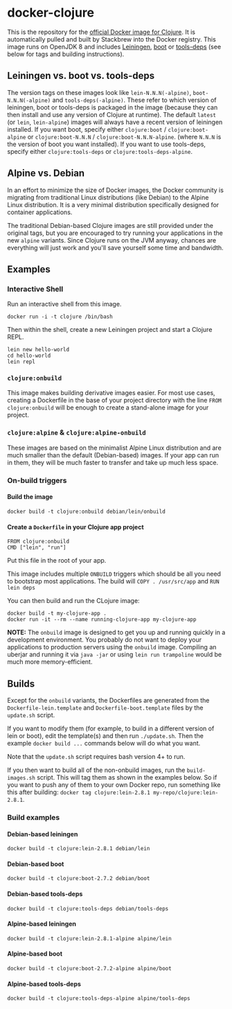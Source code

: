 # docker-clojure

This is the repository for the [official Docker image for Clojure](https://registry.hub.docker.com/_/clojure/).
It is automatically pulled and built by Stackbrew into the Docker registry.
This image runs on OpenJDK 8 and includes [Leiningen](http://leiningen.org), [boot](http://boot-clj.com) or [tools-deps](https://clojure.org/reference/deps_and_cli) (see below for tags and building instructions).

## Leiningen vs. boot vs. tools-deps

The version tags on these images look like `lein-N.N.N(-alpine)`, `boot-N.N.N(-alpine)` and `tools-deps(-alpine)`. These refer to which version of leiningen, boot or tools-deps is packaged in the image (because they can then install and use any version of Clojure at runtime). The default `latest` (or `lein`, `lein-alpine`) images will always have a recent version of leiningen installed. If you want boot, specify either `clojure:boot` / `clojure:boot-alpine` or `clojure:boot-N.N.N` / `clojure:boot-N.N.N-alpine`. (where `N.N.N` is the version of boot you want installed). If you want to use tools-deps, specify either `clojure:tools-deps` or `clojure:tools-deps-alpine`.

## Alpine vs. Debian

In an effort to minimize the size of Docker images, the Docker community is migrating from traditional Linux distributions (like Debian) to the Alpine Linux distribution. It is a very minimal distribution specifically designed for container applications.

The traditional Debian-based Clojure images are still provided under the original tags, but you are encouraged to try running your applications in the new `alpine` variants. Since Clojure runs on the JVM anyway, chances are everything will just work and you'll save yourself some time and bandwidth.

## Examples

### Interactive Shell

Run an interactive shell from this image.

```
docker run -i -t clojure /bin/bash
```

Then within the shell, create a new Leiningen project and start a Clojure REPL.

```
lein new hello-world
cd hello-world
lein repl
```

### `clojure:onbuild`

This image makes building derivative images easier. For most use cases, creating a Dockerfile in the base of your project directory with the line `FROM clojure:onbuild` will be enough to create a stand-alone image for your project.

### `clojure:alpine` & `clojure:alpine-onbuild`

These images are based on the minimalist Alpine Linux distribution and are much smaller than the default (Debian-based) images. If your app can run in them, they will be much faster to transfer and take up much less space.

### On-build triggers

#### Build the image

```
docker build -t clojure:onbuild debian/lein/onbuild
```

#### Create a `Dockerfile` in your Clojure app project

```
FROM clojure:onbuild
CMD ["lein", "run"]
```

Put this file in the root of your app.

This image includes multiple `ONBUILD` triggers which should be all you need to bootstrap most applications. The build will `COPY . /usr/src/app` and `RUN lein deps`

You can then build and run the CLojure image:

```
docker build -t my-clojure-app .
docker run -it --rm --name running-clojure-app my-clojure-app
```

**NOTE:** The `onbuild` image is designed to get you up and running quickly in a development environment. You probably do not want to deploy your applications to production servers using the `onbuild` image. Compiling an uberjar and running it via `java -jar` or using `lein run trampoline` would be much more memory-efficient.

## Builds

Except for the `onbuild` variants, the Dockerfiles are generated from the `Dockerfile-lein.template` and `Dockerfile-boot.template` files by the `update.sh` script.

If you want to modify them (for example, to build in a different version of lein or boot), edit the template(s) and then run `./update.sh`. Then the example `docker build ...` commands below will do what you want.

Note that the `update.sh` script requires bash version 4+ to run.

If you then want to build all of the non-onbuild images, run the
`build-images.sh` script. This will tag them as shown in the
examples below. So if you want to push any of them to your own
Docker repo, run something like this after building:
`docker tag clojure:lein-2.8.1 my-repo/clojure:lein-2.8.1`.

### Build examples

#### Debian-based leiningen

```
docker build -t clojure:lein-2.8.1 debian/lein
```

#### Debian-based boot

```
docker build -t clojure:boot-2.7.2 debian/boot
```

#### Debian-based tools-deps

```
docker build -t clojure:tools-deps debian/tools-deps
```

#### Alpine-based leiningen

```
docker build -t clojure:lein-2.8.1-alpine alpine/lein
```

#### Alpine-based boot

```
docker build -t clojure:boot-2.7.2-alpine alpine/boot
```

#### Alpine-based tools-deps

```
docker build -t clojure:tools-deps-alpine alpine/tools-deps
```
